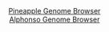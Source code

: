 <div id="Pineapple_Genome_Browser" align="center">
  <a href="https://igv.org/app/?sessionURL=blob:zZJda9swFIb_iyBlA8efsV0bynDbNCkpKflwM1KKkW1ZEZUlV1LspiH_vVrY2E0HzcXGQBfS4UjnfV89e9AiIQlnIAau6fim4wADyA3vFrBuKJrCGkkQV5BKZACBKiQQKxCI96CCUsF0fqdvbpRqZGxZRDX9GjLMTemZsIZvnMFOmgWvrStOKcy5gIoLaV0K2HKL4LbfoRw2jalne6ZvlVBBC9Jmw5nkVoMYzjr9XvarlGHEeI2yeksVOQrItB6tsTQr.C1ZLZKiQFJO0O62vEgmt8mDN0zXo.Bqnd6PV2mwOlsQzKDaCnQRTmdyNAj9IR3idXqLl1XB598ns4KlPe_6bPjaEIHkhRM6594gPD8GQ1iJXv8nz3qRE33TpWzT8X0wxte4e1tUPfdm1wY999LBPPTtD7274GAAyoutZgEUGxHGjm14dmD4btD_sXXODduOdEKCExA_PhlACVg86_bHPVC7RhMDJHrZHuExABclEiDuR7YdOlHk.oNwYEeRczD2YCvo34v3Jp1Hoe0mrhtkFaFK41xmkjXShIyZbVGZ.O3EPH22GwVkRim_F9VyPH9W6ezBj5ImTP6QpQH06OMXaqOfUfRPyPuMEFPlp.ImBhsPOxqvWT5ik5fybrMs2W7K8umcdh8G5Gm7p4VTcVFDpft1RR9_8tZCQSBTutASSXJCidqtdI68A7HjehpbUHDKNYdA4PyLbdiG49tff.PpHZ4O7w--">Pineapple Genome Browser</a>
</div>
<div id="Alphonso_Genome_Browser" align="center">
  <a href="https://igv.org/app/?sessionURL=blob:zZJra9swFIb_i6BlA8fXOI4NZbhJk7ZpUpaQhLYUc2LLjmZbciTFuZH_XjVs7MsKzYeNgRHSQZbe8.g5oBpzQRhFAbJ1y9UtC2lILNlmAmVV4BGUWKAghUJgDXGcYo5pjFFwQCkICdPxg_pzKWUlAsMgsmqUQDOmC0eHEvaMwkboMSuNDisKWDAOknFhXHOomUGyurHBC6gqXd3t6K6RgAQDimrJqGBGhWkWbdR50a9SlGHKShyV60KSU4BI5VEZEz2Fb.F8EsYxFmKAd3fJVTi4C2fOzfS53.o8Tx9v59PW_HJCMgpyzfGVM3D7.T3cX9i92XrzjIe3PaHm.5vvouvmzQune3mzrQjH4sryrLbT9HynreAQmuDt_9S3.siZvTPzcbaKJ6NxPu4Pt60fnYdlJ.xu8xnPPuj7qKGCxWvlAoqX3AssU3PMlubarcb71GprpukrOpwRFLy8akhyiHO1_eWA5K5SxiCBV.uTPBpiPMEcBQ3fND3L92236TVN37eO2gGtefH30PamY98z7dC2W1FKCql0TiJBK6EDpXodp3q2P5NlifP9fuqtCt_l3cWD1VMSsWGmxv5T6Is_8nwnpa4_PaFq9jOp_ol5nwmiy8W5ujn9YWc3GuQ1uw2f7tvDBK53tohLUoUf4jkPTcp4CVLtVxW1_GlcDZwAlapQE0EWpCByN1cU2QYFlu0ocVHMCqZMRDxbfDE1U7Nc8.tvQZ3j6_EN">Alphonso Genome Browser</a>
</div>


